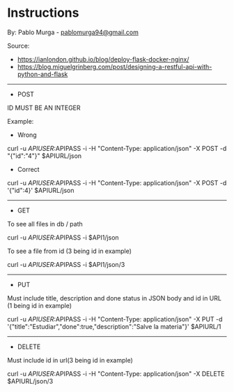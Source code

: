 # Instructions
By: Pablo Murga - pablomurga94@gmail.com

Source:
- https://ianlondon.github.io/blog/deploy-flask-docker-nginx/
- https://blog.miguelgrinberg.com/post/designing-a-restful-api-with-python-and-flask

---

- POST

ID MUST BE AN INTEGER

Example:

- Wrong

curl -u $APIUSER:$APIPASS -i -H "Content-Type: application/json" -X POST -d "{"id":"4"}" $APIURL/json

- Correct

curl -u $APIUSER:$APIPASS -i -H "Content-Type: application/json" -X POST -d '{"id":4}' $APIURL/json

---

- GET 

To see all files in db / path

curl -u $APIUSER:$APIPASS -i $API1/json

To see a file from id (3 being id in example)

curl -u $APIUSER:$APIPASS -i $API1/json/3

---

- PUT 

Must include title, description and done status in JSON body and id in URL (1 being id in example)

curl -u $APIUSER:$APIPASS -i -H "Content-Type: application/json" -X PUT -d '{"title":"Estudiar","done":true,"description":"Salve la materia"}' $APIURL/1

---

- DELETE

Must include id in url(3 being id in example)

curl -u $APIUSER:$APIPASS -i -H "Content-Type: application/json" -X DELETE $APIURL/json/3
